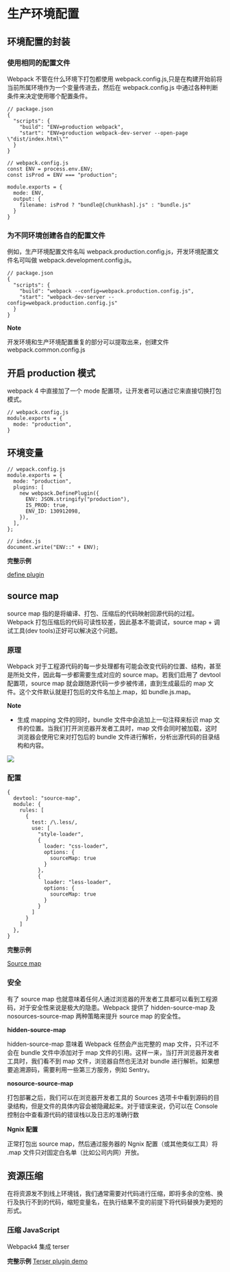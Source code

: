 # 生产环境配置

## 环境配置的封装

### 使用相同的配置文件

Webpack 不管在什么环境下打包都使用 webpack.config.js,只是在构建开始前将当前所属环境作为一个变量传进去，然后在 webpack.config.js 中通过各种判断条件来决定使用哪个配置条件。

```
// package.json
{
  "scripts": {
    "build": "ENV=production webpack",
    "start": "ENV=production webpack-dev-server --open-page \"dist/index.html\""
  }
}

// webpack.config.js
const ENV = process.env.ENV;
const isProd = ENV === "production";

module.exports = {
  mode: ENV,
  output: {
    filename: isProd ? "bundle@[chunkhash].js" : "bundle.js"
  }
}
```

### 为不同环境创建各自的配置文件

例如，生产环境配置文件名叫 webpack.production.config.js，开发环境配置文件名可叫做 webpack.development.config.js。

```
// package.json
{
  "scripts": {
    "build": "webpack --config=webpack.production.config.js",
    "start": "webpack-dev-server --config=webpack.production.config.js"
  }
}
```

**Note**

开发环境和生产环境配置重复的部分可以提取出来，创建文件 webpack.common.config.js

## 开启 production 模式

webpack 4 中直接加了一个 mode 配置项，让开发者可以通过它来直接切换打包模式。

```
// webpack.config.js
module.exports = {
  mode: "production",
}
```

## 环境变量

```
// wepack.config.js
module.exports = {
  mode: "production",
  plugins: [
    new webpack.DefinePlugin({
      ENV: JSON.stringify("production"),
      IS_PROD: true,
      ENV_ID: 130912098,
    }),
  ],
};

// index.js
document.write("ENV::" + ENV);
```

**完整示例**

<a href="https://github.com/super-lin0/webpack-study/tree/master/webpackinaction/07-cfg-in-prod/define-plugin" >define plugin</a>

## source map

source map 指的是将编译、打包、压缩后的代码映射回源代码的过程。Webpack 打包压缩后的代码可读性较差，因此基本不能调试，source map + 调试工具(dev tools)正好可以解决这个问题。

### 原理

Webpack 对于工程源代码的每一步处理都有可能会改变代码的位置、结构，甚至是所处文件，因此每一步都需要生成对应的 source map。若我们启用了 devtool 配置项，source map 就会跟随源代码一步步被传递，直到生成最后的 map 文件。这个文件默认就是打包后的文件名加上.map，如 bundle.js.map。

**Note**

- 生成 mapping 文件的同时，bundle 文件中会追加上一句注释来标识 map 文件的位置。当我们打开浏览器开发者工具时，map 文件会同时被加载，这时浏览器会使用它来对打包后的 bundle 文件进行解析，分析出源代码的目录结构和内容。

![](https://raw.githubusercontent.com/super-lin0/pic/master/img/20191001165658.png)

### 配置

```
{
  devtool: "source-map",
  module: {
    rules: [
      {
        test: /\.less/,
        use: [
          "style-loader",
          {
            loader: "css-loader",
            options: {
              sourceMap: true
            }
          },
          {
            loader: "less-loader",
            options: {
              sourceMap: true
            }
          }
        ]
      }
    ]
  },
}
```

**完整示例**

<a href="https://github.com/super-lin0/webpack-study/tree/master/webpackinaction/07-cfg-in-prod/source-map" >Source map</a>

### 安全

有了 source map 也就意味着任何人通过浏览器的开发者工具都可以看到工程源码，对于安全性来说是极大的隐患。Webpack 提供了 hidden-source-map 及 nosources-source-map 两种策略来提升 source map 的安全性。

**hidden-source-map**

hidden-source-map 意味着 Webpack 任然会产出完整的 map 文件，只不过不会在 bundle 文件中添加对于 map 文件的引用。这样一来，当打开浏览器开发者工具时，我们看不到 map 文件，浏览器自然也无法对 bundle 进行解析。如果想要追溯源码，需要利用一些第三方服务，例如 Sentry。

**nosource-source-map**

打包部署之后，我们可以在浏览器开发者工具的 Sources 选项卡中看到源码的目录结构，但是文件的具体内容会被隐藏起来。对于错误来说，仍可以在 Console 控制台中查看源代码的错误栈以及日志的准确行数

**Ngnix 配置**

正常打包出 source map，然后通过服务器的 Ngnix 配置（或其他类似工具）将 .map 文件只对固定白名单（比如公司内网）开放。

## 资源压缩

在将资源发不到线上环境钱，我们通常需要对代码进行压缩，即将多余的空格、换行及执行不到的代码，缩短变量名，在执行结果不变的前提下将代码替换为更短的形式。

### 压缩 JavaScript

Webpack4 集成 terser

**完整示例**
<a href="https://github.com/super-lin0/webpack-study/tree/master/webpackinaction/07-cfg-in-prod/teser-plugin" >Terser plugin demo</a>
